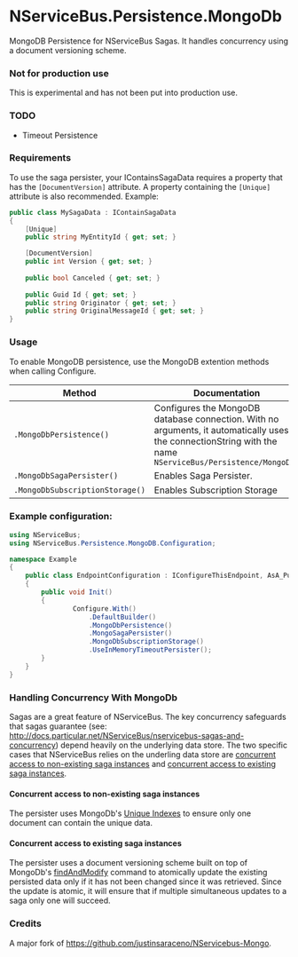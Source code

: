 NServiceBus.Persistence.MongoDb
===============================

MongoDB Persistence for NServiceBus Sagas.  It handles concurrency using a document versioning scheme.  

### Not for production use
This is experimental and has not been put into production use.

### TODO
* Timeout Persistence

### Requirements
To use the saga persister, your IContainsSagaData requires a property that has the `[DocumentVersion]` attribute. A property containing the `[Unique]` attribute is also recommended.  Example:

```csharp
public class MySagaData : IContainSagaData
{
    [Unique]
    public string MyEntityId { get; set; }

    [DocumentVersion]
    public int Version { get; set; }
    
    public bool Canceled { get; set; }
    
    public Guid Id { get; set; }
    public string Originator { get; set; }
    public string OriginalMessageId { get; set; }
}
```

### Usage
To enable MongoDB persistence, use the MongoDB extention methods when calling Configure.  

| Method                          | Documentation                                                                                                                                               |
|---------------------------------|-------------------------------------------------------------------------------------------------------------------------------------------------------------|
| `.MongoDbPersistence()`         | Configures the MongoDB database connection. With no arguments, it automatically uses the connectionString with the name `NServiceBus/Persistence/MongoDB.`  |
| `.MongoDbSagaPersister()`       | Enables Saga Persister.                                                                                                                                     |
| `.MongoDbSubscriptionStorage()` | Enables Subscription Storage                                                                                                                                |

### Example configuration:
```csharp
using NServiceBus;
using NServiceBus.Persistence.MongoDB.Configuration;

namespace Example
{
    public class EndpointConfiguration : IConfigureThisEndpoint, AsA_Publisher, IWantCustomInitialization
    {
        public void Init()
        {
                Configure.With()
                    .DefaultBuilder()
                    .MongoDbPersistence()
                    .MongoSagaPersister()
                    .MongoDbSubscriptionStorage()
                    .UseInMemoryTimeoutPersister();
        }
    }
}
```

### Handling Concurrency With MongoDb
Sagas are a great feature of NServiceBus.  The key concurrency safeguards that sagas guarantee (see: http://docs.particular.net/NServiceBus/nservicebus-sagas-and-concurrency) depend heavily on the underlying data store.  The two specific cases that NServiceBus relies on the underling data store are [concurrent access to non-existing saga instances](http://docs.particular.net/NServiceBus/nservicebus-sagas-and-concurrency#concurrent-access-to-non-existing-saga-instances) and [concurrent access to existing saga instances](http://docs.particular.net/NServiceBus/nservicebus-sagas-and-concurrency#concurrent-access-to-existing-saga-instances).

#### Concurrent access to non-existing saga instances

The persister uses MongoDb's [Unique Indexes](http://docs.mongodb.org/manual/core/index-unique/) to ensure only one document can contain the unique data.

#### Concurrent access to existing saga instances
The persister uses a document versioning scheme built on top of MongoDb's [findAndModify](http://docs.mongodb.org/manual/reference/command/findAndModify/) command to atomically update the existing persisted data only if it has not been changed since it was retrieved.  Since the update is atomic, it will ensure that if multiple simultaneous updates to a saga only one will succeed.

### Credits
A major fork of https://github.com/justinsaraceno/NServicebus-Mongo.
